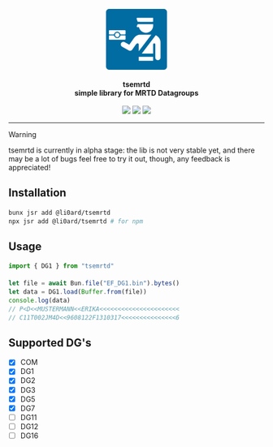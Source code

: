 <p align="center">
    <a href="https://github.com/li0ard/tsemrtd/">
        <img src="https://raw.githubusercontent.com/li0ard/tsemrtd/main/.github/logo.svg" alt="tsemrtd logo" title="tsemrtd" width="120" /><br>
    </a><br>
    <b>tsemrtd</b><br>
    <b>simple library for MRTD Datagroups</b>
    <br><br>
    <img src="https://github.com/li0ard/tsemrtd/actions/workflows/test.yml/badge.svg" />
    <img src="https://jsr.io/badges/@li0ard/tsemrtd" />
    <img src="https://img.shields.io/badge/-alpha-34D058" />
    <br>
    <hr>
</p>

> [!WARNING]
> tsemrtd is currently in alpha stage: the lib is not very stable yet, and there may be a lot of bugs
> feel free to try it out, though, any feedback is appreciated!

## Installation

```bash
bunx jsr add @li0ard/tsemrtd
npx jsr add @li0ard/tsemrtd # for npm
```

## Usage

```ts
import { DG1 } from "tsemrtd"

let file = await Bun.file("EF_DG1.bin").bytes()
let data = DG1.load(Buffer.from(file))
console.log(data)
// P<D<<MUSTERMANN<<ERIKA<<<<<<<<<<<<<<<<<<<<<<
// C11T002JM4D<<9608122F1310317<<<<<<<<<<<<<<<6
```

## Supported DG's

- [x] COM
- [x] DG1
- [x] DG2
- [x] DG3
- [x] DG5
- [x] DG7
- [ ] DG11
- [ ] DG12
- [ ] DG16
